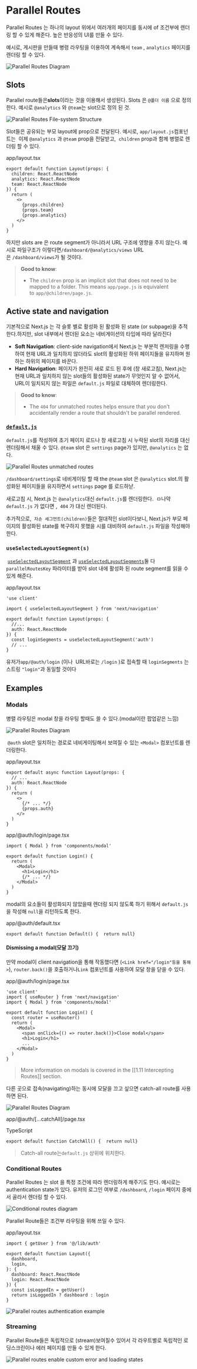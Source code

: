 # Parallel Routes

Parallel Routes 는 하나의 layout 위에서 여러개의 페이지를 동시에 of 조건부에 렌더링 할 수 있게 해준다. 높은 반응성의 UI를 만들 수 있다.

예시로, 게시판을 만들때 병령 라우팅을 이용하여 계속해서 `team` , `analytics` 페이지를 렌더링 할 수 있다.

![Parallel Routes Diagram](https://nextjs.org/_next/image?url=%2Fdocs%2Fdark%2Fparallel-routes.png&w=3840&q=75&dpl=dpl_8JphtP8iYfuBbbWWAowweDQ6maYN)

## Slots

Parallel route들은**slots**이라는 것을 이용해서 생성된다. Slots 은 `@폴더 이름` 으로 정의한다. 예시로 `@analytics` 와 `@team`는 slot으로 정의 된 것.

![Parallel Routes File-system Structure](https://nextjs.org/_next/image?url=%2Fdocs%2Fdark%2Fparallel-routes-file-system.png&w=3840&q=75&dpl=dpl_8JphtP8iYfuBbbWWAowweDQ6maYN)

Slot들은 공유되는 부모 layout에 prop으로 전달된다. 예시로, `app/layout.js`컴포넌트는  이제 `@analytics` 과 `@team` prop을 전달받고,  `children` prop과 함께 병렬로 렌더링 할 수 있다.

app/layout.tsx

```
export default function Layout(props: {
  children: React.ReactNode
  analytics: React.ReactNode
  team: React.ReactNode
}) {
  return (
    <>
      {props.children}
      {props.team}
      {props.analytics}
    </>
  )
}
```

하지만 slots are 은 route segment가 아니라서 URL 구조에 영향을 주지 않는다. 예시로 파일구조가 이렇다면`/dashboard/@analytics/views` URL은 `/dashboard/views`가 될 것이다.

> **Good to know**:
> 
> - The `children` prop is an implicit slot that does not need to be mapped to a folder. This means `app/page.js` is equivalent to `app/@children/page.js`.

## Active state and navigation
기본적으로 Next.js 는 각 슬롯 별로 활성화 된 활성화 된  state (or subpage)을 추적한다.하지만, slot 내부에서 렌더된 요소는 네비게이션의 타입에 따라 달라진다

- **Soft Navigation**:  client-side navigation에서 Next.js 는 부분적 렌저링을 수행하여 현재 URL과 일치하지 않더라도 slot의 활성화된 하위 페이지들을 유지하며 원하는 하위의 페이지를 바꾼다.
- **Hard Navigation**: 페이지가 완전히 새로 로드 된 후에 (창 새로고침), Next.js는 현재  URL과 일치하지 않는 slot들의 활성화된 state가 무엇인지 알 수 없어서, URL이 일치되지 않는 파일은 `default.js` 파일로 대체하여 렌더링한다.

> **Good to know**:
> 
> - The `404` for unmatched routes helps ensure that you don't accidentally render a route that shouldn't be parallel rendered.

### [`default.js`](https://nextjs.org/docs/app/building-your-application/routing/parallel-routes#defaultjs)

`default.js`를 작성하여 초기 페이지 로드나 창 새로고침 시 누락된 slot의 자리를 대신 렌더링해서  채울 수 있다.
`@team` slot 은 `settings` page가 있지만, `@analytics` 는 없다.

![Parallel Routes unmatched routes](https://nextjs.org/_next/image?url=%2Fdocs%2Fdark%2Fparallel-routes-unmatched-routes.png&w=3840&q=75&dpl=dpl_8JphtP8iYfuBbbWWAowweDQ6maYN)

`/dashboard/settings`로 네비게이팅 할 때 the `@team` slot 은 `@analytics` slot.의 활성화된 페이지들을 유지하면서 `settings` page 를 로드하낟.

새로고침 시, Next.js 는 `@analytics`대신 `default.js`를 렌더링한다.  ㅁ나약 `default.js` 가 없다면 ,  `404` 가 대신 렌더된다.

추가적으로,  `자손 세그먼트(children)`들은 절대적인 slot이다보니, Next.js가 부모 페이지의 활성화된 state를 복구하지 못했을 시를 대비하여 `default.js` 파일을 작성해야한다.

### `useSelectedLayoutSegment(s)`

 [`useSelectedLayoutSegment`](https://nextjs.org/docs/app/api-reference/functions/use-selected-layout-segment) 과 [`useSelectedLayoutSegments`](https://nextjs.org/docs/app/api-reference/functions/use-selected-layout-segments)둘 다 `parallelRoutesKey` 파라미터를 받아 slot 내에 활성화 된 route segment를 읽을 수 있게 해준다.

app/layout.tsx

```
'use client'
 
import { useSelectedLayoutSegment } from 'next/navigation'
 
export default function Layout(props: {
  //...
  auth: React.ReactNode
}) {
  const loginSegments = useSelectedLayoutSegment('auth')
  // ...
}
```

유저가`app/@auth/login` (이나  URL바로는 `/login` )로 접속할 때 `loginSegments` 는 스트링 `"login"`과 동일할 것이다

## Examples

### Modals

병렬 라우팅은  modal 창을 라우팅 할때도 쓸 수 있다.(modal이란 팝업같은 느낌)

![Parallel Routes Diagram](https://nextjs.org/_next/image?url=%2Fdocs%2Fdark%2Fparallel-routes-auth-modal.png&w=3840&q=75&dpl=dpl_8JphtP8iYfuBbbWWAowweDQ6maYN)

 `@auth` slot은 일치하는 경로로 네비게이팅해서 보여질 수 있는 `<Modal>` 컴포넌트를 렌더링한다.

app/layout.tsx

```
export default async function Layout(props: {
  // ...
  auth: React.ReactNode
}) {
  return (
    <>
      {/* ... */}
      {props.auth}
    </>
  )
}
```

app/@auth/login/page.tsx

```
import { Modal } from 'components/modal'
 
export default function Login() {
  return (
    <Modal>
      <h1>Login</h1>
      {/* ... */}
    </Modal>
  )
}
```

modal의 요소들이 활성화되지 않았을때 렌더링 되지 않도록 하기 위해서 `default.js`을 작성해 `null`을 리턴하도록 한다.

app/@auth/default.tsx

```
export default function Default() {  return null}
```

#### Dismissing a modal(모달 끄기)

만약 modal이 client navigation을 통해 작동했다면 (`<Link href="/login"등을 통해>`), `router.back()`을 호출하거나`Link` 컴포넌트를 사용하여 모달 창을 닫을 수 있다.

app/@auth/login/page.tsx

```
'use client'
import { useRouter } from 'next/navigation'
import { Modal } from 'components/modal'
 
export default function Login() {
  const router = useRouter()
  return (
    <Modal>
      <span onClick={() => router.back()}>Close modal</span>
      <h1>Login</h1>
      ...
    </Modal>
  )
}
```

> More information on modals is covered in the [[1.11 Intercepting Routes]] section.

다른 곳으로 접속(navigating)하는 동시에 모달을 끄고 싶으면 catch-all route를 사용하면 된다.

![Parallel Routes Diagram](https://nextjs.org/_next/image?url=%2Fdocs%2Fdark%2Fparallel-routes-catchall.png&w=3840&q=75&dpl=dpl_8JphtP8iYfuBbbWWAowweDQ6maYN)

app/@auth/[...catchAll]/page.tsx

TypeScript

```
export default function CatchAll() {  return null}
```

> Catch-all route는`default.js` 상위에 위치한다.

### Conditional Routes

Parallel Routes 는 slot 을 특정 조건에 따라 렌더링하게 해주기도 한다. 예시로는 authentication state가 있다. 유저의 로그인 여부로 `/dashboard`, `/login` 페이지 중에서 골라서 렌더링 할 수 있다.

![Conditional routes diagram](https://nextjs.org/_next/image?url=%2Fdocs%2Fdark%2Fconditional-routes-ui.png&w=3840&q=75&dpl=dpl_8JphtP8iYfuBbbWWAowweDQ6maYN)

Parallel Route들은 조건부 라우팅을 위해 쓰일 수 있다. 

app/layout.tsx

```
import { getUser } from '@/lib/auth'
 
export default function Layout({
  dashboard,
  login,
}: {
  dashboard: React.ReactNode
  login: React.ReactNode
}) {
  const isLoggedIn = getUser()
  return isLoggedIn ? dashboard : login
}
```

![Parallel routes authentication example](https://nextjs.org/_next/image?url=%2Fdocs%2Fdark%2Fconditional-routes-ui.png&w=3840&q=75&dpl=dpl_8JphtP8iYfuBbbWWAowweDQ6maYN)

### Streaming

Parallel Route들은 독립적으로 (stream)보여질수 있어서 각 라우트별로 독립적인 로딩스크린이나 에러 페이지를 만들 수 있게 한다.

![Parallel routes enable custom error and loading states](https://nextjs.org/_next/image?url=%2Fdocs%2Fdark%2Fparallel-routes-cinematic-universe.png&w=3840&q=75&dpl=dpl_8JphtP8iYfuBbbWWAowweDQ6maYN)